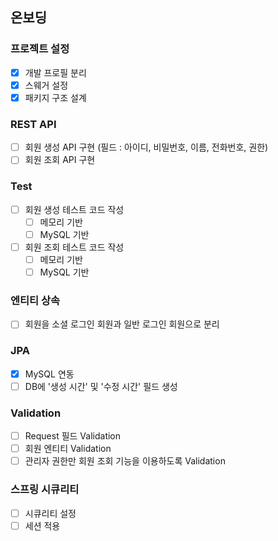 
## 온보딩

### 프로젝트 설정
- [x] 개발 프로필 분리
- [x] 스웨거 설정
- [x] 패키지 구조 설계

### REST API
- [ ] 회원 생성 API 구현 (필드 : 아이디, 비밀번호, 이름, 전화번호, 권한)
- [ ] 회원 조회 API 구현 

### Test
- [ ] 회원 생성 테스트 코드 작성
  - [ ] 메모리 기반
  - [ ] MySQL 기반
- [ ] 회원 조회 테스트 코드 작성
  - [ ] 메모리 기반
  - [ ] MySQL 기반

### 엔티티 상속
- [ ] 회원을 소셜 로그인 회원과 일반 로그인 회원으로 분리

### JPA
- [x] MySQL 연동
- [ ] DB에 '생성 시간' 및 '수정 시간' 필드 생성

### Validation
- [ ] Request 필드 Validation
- [ ] 회원 엔티티 Validation
- [ ] 관리자 권한만 회원 조회 기능을 이용하도록 Validation

### 스프링 시큐리티
- [ ] 시큐리티 설정
- [ ] 세션 적용